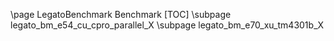 \page LegatoBenchmark Benchmark
[TOC]
\subpage legato_bm_e54_cu_cpro_parallel_X
\subpage legato_bm_e70_xu_tm4301b_X


